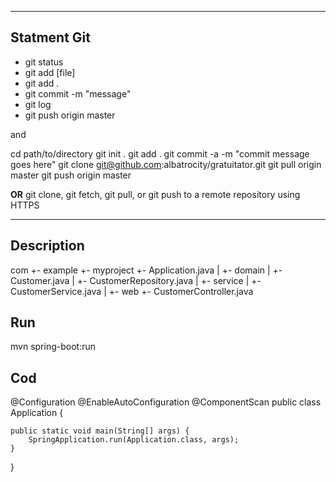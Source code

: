 --------------------------
Statment Git
--------------------------
- git status
- git add [file]
- git add . 
- git commit -m "message"
- git log
- git push origin master
 
 and
 
 cd path/to/directory
 git init .
 git add .
 git commit -a -m "commit message goes here"
 git clone git@github.com:albatrocity/gratuitator.git
 git pull origin master
 git push origin master
 
 **OR**
 git clone, git fetch, git pull, or git push to a remote repository using HTTPS 
 
--------------------------
Description
--------------------------
com
 +- example
     +- myproject
         +- Application.java
         |
         +- domain
         |   +- Customer.java
         |   +- CustomerRepository.java
         |
         +- service
         |   +- CustomerService.java
         |
         +- web
             +- CustomerController.java


Run
--------------------------
mvn spring-boot:run


Cod
--------------------------
@Configuration
@EnableAutoConfiguration
@ComponentScan
public class Application {

    public static void main(String[] args) {
        SpringApplication.run(Application.class, args);
    }

}